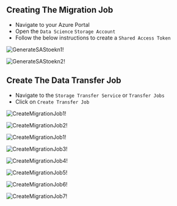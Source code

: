 ## Creating The Migration Job
- Navigate to your Azure Portal 
- Open the `Data Science` `Storage Account` 
- Follow the below instructions to create a `Shared Access Token`

![GenerateSAStoekn1!](https://github.com/awanmbandi/google-cloud-projects/blob/project-resources/storage-transfer-job/Screen%20Shot%202022-12-17%20at%2012.24.52%20AM.png)

![GenerateSAStoekn2!](https://github.com/awanmbandi/google-cloud-projects/blob/project-resources/storage-transfer-job/Screen%20Shot%202022-12-17%20at%2012.26.54%20AM.png)

## Create The Data Transfer Job
- Navigate to the `Storage Transfer Service` or `Transfer Jobs`
- Click on `Create Transfer Job`

![CreateMigrationJob1!](https://github.com/awanmbandi/google-cloud-projects/blob/project-resources/storage-transfer-job/Screen%20Shot%202022-12-17%20at%2012.05.50%20AM.png)

![CreateMigrationJob2!](https://github.com/awanmbandi/google-cloud-projects/blob/project-resources/storage-transfer-job/Screen%20Shot%202022-12-17%20at%2012.07.29%20AM.png)

![CreateMigrationJob1!](https://github.com/awanmbandi/google-cloud-projects/blob/project-resources/storage-transfer-job/Screen%20Shot%202022-12-17%20at%2012.13.31%20AM.png)

![CreateMigrationJob3!](https://github.com/awanmbandi/google-cloud-projects/blob/project-resources/storage-transfer-job/Screen%20Shot%202022-12-17%20at%2012.15.47%20AM.png)

![CreateMigrationJob4!](https://github.com/awanmbandi/google-cloud-projects/blob/project-resources/storage-transfer-job/Screen%20Shot%202022-12-17%20at%2012.18.44%20AM.png)

![CreateMigrationJob5!](https://github.com/awanmbandi/google-cloud-projects/blob/project-resources/storage-transfer-job/Screen%20Shot%202022-12-17%20at%2012.20.40%20AM.png)

![CreateMigrationJob6!](https://github.com/awanmbandi/google-cloud-projects/blob/project-resources/storage-transfer-job/Screen%20Shot%202022-12-17%20at%2012.30.48%20AM.png)

![CreateMigrationJob7!](https://github.com/awanmbandi/google-cloud-projects/blob/project-resources/storage-transfer-job/Screen%20Shot%202022-12-17%20at%2012.29.24%20AM.png)













